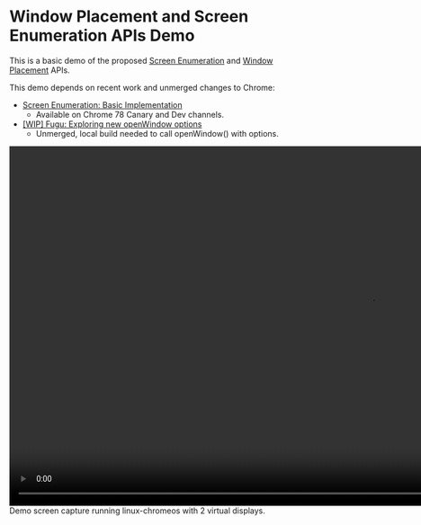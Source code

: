 # Window Placement and Screen Enumeration APIs Demo

This is a basic demo of the proposed
[Screen Enumeration](https://github.com/spark008/screen-enumeration) and
[Window Placement](https://github.com/spark008/window-placement) APIs.

This demo depends on recent work and unmerged changes to Chrome:
* [Screen Enumeration: Basic Implementation](https://chromium-review.googlesource.com/c/chromium/src/+/1759890)
  * Available on Chrome 78 Canary and Dev channels.
* [\[WIP\] Fugu: Exploring new openWindow options](https://chromium-review.googlesource.com/c/chromium/src/+/1767282)
  * Unmerged, local build needed to call openWindow() with options.

<video controls width="1280">
    <source src="demo_screen_capture.webm" type="video/webm">
    Sorry, your browser doesn't support embedded videos.
</video><br>
Demo screen capture running linux-chromeos with 2 virtual displays.